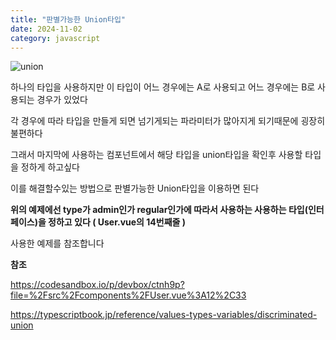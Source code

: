 ```yaml
---
title: "판별가능한 Union타입"
date: 2024-11-02
category: javascript
---
```


![union](/storage/1730558771.jpg)

하나의 타입을 사용하지만 이 타입이 어느 경우에는 A로 사용되고 어느 경우에는 B로 사용되는 경우가 있었다

각 경우에 따라 타입을 만들게 되면 넘기게되는 파라미터가 많아지게 되기때문에 굉장히 불편하다

그래서 마지막에 사용하는 컴포넌트에서 해당 타입을 union타입을 확인후 사용할 타입을 정하게 하고싶다

이를 해결할수있는 방법으로 판별가능한 Union타입을 이용하면 된다

**위의 예제에선 type가 admin인가 regular인가에 따라서 사용하는 사용하는 타입(인터페이스)을 정하고 있다 ( User.vue의 14번째줄 )**

사용한 예제를 참조합니다

**참조**

<https://codesandbox.io/p/devbox/ctnh9p?file=%2Fsrc%2Fcomponents%2FUser.vue%3A12%2C33>

<https://typescriptbook.jp/reference/values-types-variables/discriminated-union>
